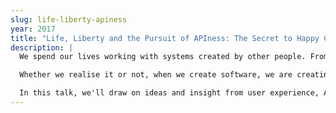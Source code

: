 ```yaml
---
slug: life-liberty-apiness
year: 2017
title: "Life, Liberty and the Pursuit of APIness: The Secret to Happy Code"
description: |
  We spend our lives working with systems created by other people. From the UI on our phones to the cloud infrastructure that runs so much of the modern internet, these interactions are fundamental to our experience of technology - as engineers, as developers, as users - and user experiences are viral. Great user experiences lead to happy, productive people; bad experiences lead to frustration, inefficiency and misery.

  Whether we realise it or not, when we create software, we are creating user experiences. People are going to interact with our code. Maybe those people are end users; maybe they're the other developers on your team. Maybe they're the mobile app team who are working with your API, or the engineers who are on call the night something goes wrong. These may be radically different use cases, but there's one powerful principle that works across all these scenarios and more - and it's called *discoverability*.

  In this talk, we'll draw on ideas and insight from user experience, API design, psychology and education to show how you can incorporate discoverability into every layer of your application. We'll look at some real-world systems, and we'll discuss how how discoverability works with different interaction paradigms. Because, whether you're building databases, class libraries, hypermedia APIs or mobile apps, sooner or later somebody else is going to work with your code - and when they do, wouldn't it be great if they went away afterwards with a smile on their face?
--- 
```

